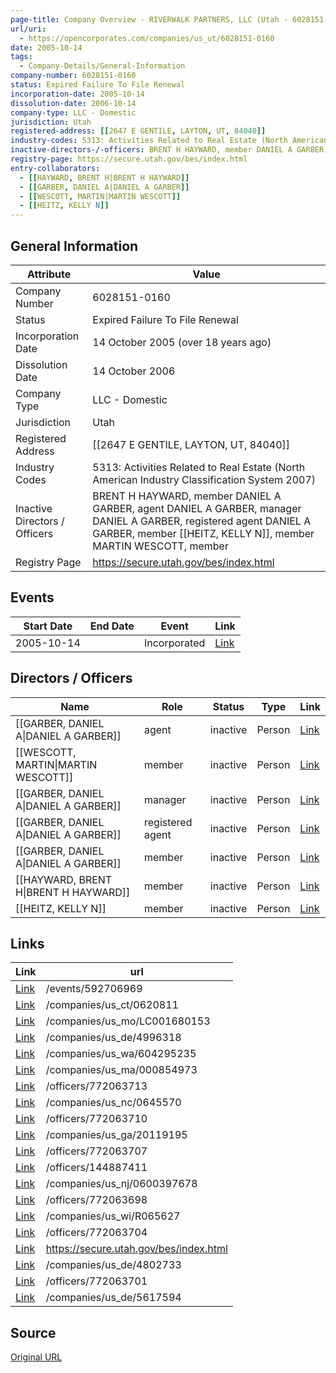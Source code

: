 ```yaml
---
page-title: Company Overview - RIVERWALK PARTNERS, LLC (Utah - 6028151-0160)
url/uri:
  - https://opencorporates.com/companies/us_ut/6028151-0160
date: 2005-10-14
tags:
  - Company-Details/General-Information
company-number: 6028151-0160
status: Expired Failure To File Renewal
incorporation-date: 2005-10-14
dissolution-date: 2006-10-14
company-type: LLC - Domestic
jurisdiction: Utah
registered-address: [[2647 E GENTILE, LAYTON, UT, 84040]]
industry-codes: 5313: Activities Related to Real Estate (North American Industry Classification System 2007)
inactive-directors-/-officers: BRENT H HAYWARD, member DANIEL A GARBER, agent DANIEL A GARBER, manager DANIEL A GARBER, registered agent DANIEL A GARBER, member [[HEITZ, KELLY N]], member MARTIN WESCOTT, member
registry-page: https://secure.utah.gov/bes/index.html
entry-collaborators:
  - [[HAYWARD, BRENT H|BRENT H HAYWARD]]
  - [[GARBER, DANIEL A|DANIEL A GARBER]]
  - [[WESCOTT, MARTIN|MARTIN WESCOTT]]
  - [[HEITZ, KELLY N]]
---
```


## General Information
| Attribute          | Value                                       |
|--------------------|---------------------------------------------|
| Company Number     | 6028151-0160                                |
| Status             | Expired Failure To File Renewal             |
| Incorporation Date | 14 October 2005 (over 18 years ago)         |
| Dissolution Date   | 14 October 2006                             |
| Company Type       | LLC - Domestic                              |
| Jurisdiction       | Utah                                        |
| Registered Address | [[2647 E GENTILE, LAYTON, UT, 84040]]       |
| Industry Codes     | 5313: Activities Related to Real Estate (North American Industry Classification System 2007) |
| Inactive Directors / Officers | BRENT H HAYWARD, member DANIEL A GARBER, agent DANIEL A GARBER, manager DANIEL A GARBER, registered agent DANIEL A GARBER, member [[HEITZ, KELLY N]], member MARTIN WESCOTT, member |
| Registry Page      | https://secure.utah.gov/bes/index.html      |

## Events

| Start Date | End Date   | Event                                                   | Link |
|------------|------------|-------------------------------------------------------|------|
| 2005-10-14 |            | Incorporated                                            | [Link](https://opencorporates.com/events/592706969) |

## Directors / Officers
| Name                 | Role            | Status     | Type        | Link |
|----------------------|-----------------|------------|-------------|------|
| [[GARBER, DANIEL A\|DANIEL A GARBER]] | agent           | inactive   | Person      | [Link](https://opencorporates.com/officers/144887411) |
| [[WESCOTT, MARTIN\|MARTIN WESCOTT]] | member          | inactive   | Person      | [Link](https://opencorporates.com/officers/772063698) |
| [[GARBER, DANIEL A\|DANIEL A GARBER]] | manager         | inactive   | Person      | [Link](https://opencorporates.com/officers/772063701) |
| [[GARBER, DANIEL A\|DANIEL A GARBER]] | registered agent | inactive   | Person      | [Link](https://opencorporates.com/officers/772063704) |
| [[GARBER, DANIEL A\|DANIEL A GARBER]] | member          | inactive   | Person      | [Link](https://opencorporates.com/officers/772063707) |
| [[HAYWARD, BRENT H\|BRENT H HAYWARD]] | member          | inactive   | Person      | [Link](https://opencorporates.com/officers/772063710) |
| [[HEITZ, KELLY N]] | member          | inactive   | Person      | [Link](https://opencorporates.com/officers/772063713) |

## Links
| Link   | url                            
|--------|--------------------------------|
| [Link](/events/592706969) |/events/592706969             |
| [Link](/companies/us_ct/0620811) |/companies/us_ct/0620811      |
| [Link](/companies/us_mo/LC001680153) |/companies/us_mo/LC001680153  |
| [Link](/companies/us_de/4996318) |/companies/us_de/4996318      |
| [Link](/companies/us_wa/604295235) |/companies/us_wa/604295235    |
| [Link](/companies/us_ma/000854973) |/companies/us_ma/000854973    |
| [Link](/officers/772063713) |/officers/772063713           |
| [Link](/companies/us_nc/0645570) |/companies/us_nc/0645570      |
| [Link](/officers/772063710) |/officers/772063710           |
| [Link](/companies/us_ga/20119195) |/companies/us_ga/20119195     |
| [Link](/officers/772063707) |/officers/772063707           |
| [Link](/officers/144887411) |/officers/144887411           |
| [Link](/companies/us_nj/0600397678) |/companies/us_nj/0600397678   |
| [Link](/officers/772063698) |/officers/772063698           |
| [Link](/companies/us_wi/R065627) |/companies/us_wi/R065627      |
| [Link](/officers/772063704) |/officers/772063704           |
| [Link](https://secure.utah.gov/bes/index.html) |https://secure.utah.gov/bes/index.html|
| [Link](/companies/us_de/4802733) |/companies/us_de/4802733      |
| [Link](/officers/772063701) |/officers/772063701           |
| [Link](/companies/us_de/5617594) |/companies/us_de/5617594      |

## Source
[Original URL](https://opencorporates.com/companies/us_ut/6028151-0160)
